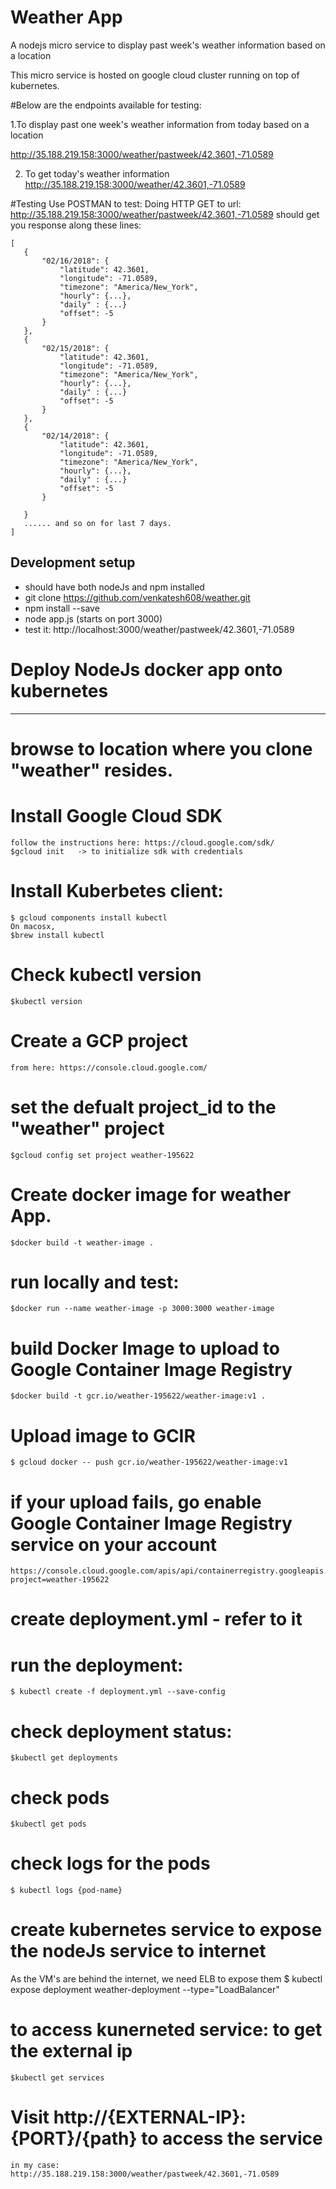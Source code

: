 Weather App
=============

A nodejs micro service to display past week's weather information based on a location

This micro service is hosted on google cloud cluster running on top of kubernetes.

#Below are the endpoints available for testing:

1.To display past one week's weather information from today based on a location

http://35.188.219.158:3000/weather/pastweek/42.3601,-71.0589

2. To get today's weather information
http://35.188.219.158:3000/weather/42.3601,-71.0589

#Testing
Use POSTMAN to test:
 Doing HTTP GET to url: http://35.188.219.158:3000/weather/pastweek/42.3601,-71.0589
 should get you response along these lines:
 ```
 [
    {
        "02/16/2018": {
            "latitude": 42.3601,
            "longitude": -71.0589,
            "timezone": "America/New_York",
            "hourly": {...},
            "daily" : {...}
            "offset": -5
        }
    },
    {
        "02/15/2018": {
			"latitude": 42.3601,
            "longitude": -71.0589,
            "timezone": "America/New_York",
            "hourly": {...},
            "daily" : {...}
            "offset": -5
        }
    },
    {	
    	"02/14/2018": {
			"latitude": 42.3601,
            "longitude": -71.0589,
            "timezone": "America/New_York",
            "hourly": {...},
            "daily" : {...}
            "offset": -5
        }

	}
	...... and so on for last 7 days.
]
```

Development setup
-----------------

* should have both nodeJs and npm installed
* git clone https://github.com/venkatesh608/weather.git
* npm install --save
* node app.js    (starts on port 3000)
* test it: http://localhost:3000/weather/pastweek/42.3601,-71.0589

# Deploy NodeJs docker app onto kubernetes
-----------------
# browse to location where you clone "weather" resides.
# Install Google Cloud SDK
	follow the instructions here: https://cloud.google.com/sdk/
	$gcloud init   -> to initialize sdk with credentials
# Install Kuberbetes client:
	$ gcloud components install kubectl
	On macosx, 
	$brew install kubectl
# Check kubectl version
	$kubectl version
# Create a GCP project
	from here: https://console.cloud.google.com/
# set the defualt project_id to the "weather" project
	$gcloud config set project weather-195622
# Create docker image for weather App.
	$docker build -t weather-image . 
# run locally and test: 
	$docker run --name weather-image -p 3000:3000 weather-image	
# build Docker Image to upload to Google Container Image Registry
	$docker build -t gcr.io/weather-195622/weather-image:v1 .
# Upload image to GCIR
	$ gcloud docker -- push gcr.io/weather-195622/weather-image:v1
# if your upload fails, go enable Google Container Image Registry service on your account
	https://console.cloud.google.com/apis/api/containerregistry.googleapis.com/overview?project=weather-195622 
# create deployment.yml - refer to it
# run the deployment:
	$ kubectl create -f deployment.yml --save-config
# check deployment status:
	$kubectl get deployments
# check pods
	$kubectl get pods
# check logs for the pods
	$ kubectl logs {pod-name}
# create kubernetes service to expose the nodeJs service to internet
As the VM's are behind the internet, we need ELB to expose them
	$ kubectl expose deployment weather-deployment --type="LoadBalancer"
# to access kunerneted service: to get the external ip
	$kubectl get services
# Visit http://{EXTERNAL-IP}:{PORT}/{path} to access the service
	in my case: http://35.188.219.158:3000/weather/pastweek/42.3601,-71.0589












